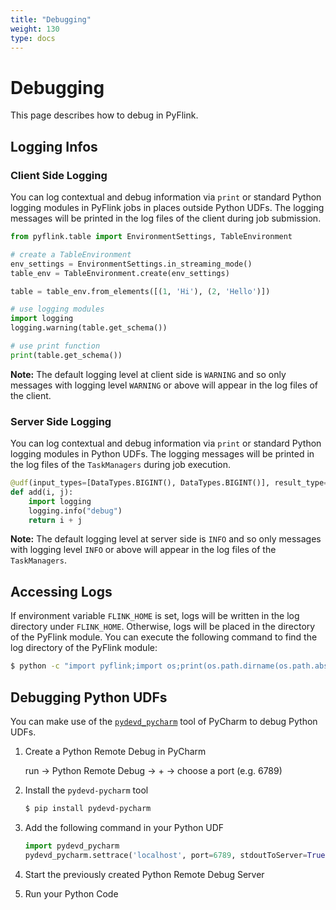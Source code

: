 ```yaml
---
title: "Debugging"
weight: 130
type: docs
---
```

<!--
Licensed to the Apache Software Foundation (ASF) under one
or more contributor license agreements.  See the NOTICE file
distributed with this work for additional information
regarding copyright ownership.  The ASF licenses this file
to you under the Apache License, Version 2.0 (the
"License"); you may not use this file except in compliance
with the License.  You may obtain a copy of the License at

  http://www.apache.org/licenses/LICENSE-2.0

Unless required by applicable law or agreed to in writing,
software distributed under the License is distributed on an
"AS IS" BASIS, WITHOUT WARRANTIES OR CONDITIONS OF ANY
KIND, either express or implied.  See the License for the
specific language governing permissions and limitations
under the License.
-->

# Debugging

This page describes how to debug in PyFlink.

## Logging Infos

### Client Side Logging

You can log contextual and debug information via `print` or standard Python logging modules in
PyFlink jobs in places outside Python UDFs. The logging messages will be printed in the log files
of the client during job submission.

```python
from pyflink.table import EnvironmentSettings, TableEnvironment

# create a TableEnvironment
env_settings = EnvironmentSettings.in_streaming_mode()
table_env = TableEnvironment.create(env_settings)

table = table_env.from_elements([(1, 'Hi'), (2, 'Hello')])

# use logging modules
import logging
logging.warning(table.get_schema())

# use print function
print(table.get_schema())
```

**Note:** The default logging level at client side is `WARNING` and so only messages with logging
level `WARNING` or above will appear in the log files of the client.

### Server Side Logging

You can log contextual and debug information via `print` or standard Python logging modules in Python UDFs.
The logging messages will be printed in the log files of the `TaskManagers` during job execution.

```python
@udf(input_types=[DataTypes.BIGINT(), DataTypes.BIGINT()], result_type=DataTypes.BIGINT())
def add(i, j):
    import logging
    logging.info("debug")
    return i + j
```

**Note:** The default logging level at server side is `INFO` and so only messages with logging level `INFO` or above
will appear in the log files of the `TaskManagers`.

## Accessing Logs

If environment variable `FLINK_HOME` is set, logs will be written in the log directory under `FLINK_HOME`.
Otherwise, logs will be placed in the directory of the PyFlink module. You can execute the following command to find
the log directory of the PyFlink module:

```bash
$ python -c "import pyflink;import os;print(os.path.dirname(os.path.abspath(pyflink.__file__))+'/log')"
```

## Debugging Python UDFs
You can make use of the [`pydevd_pycharm`](https://pypi.org/project/pydevd-pycharm/) tool of PyCharm to debug Python UDFs.

1. Create a Python Remote Debug in PyCharm

    run -> Python Remote Debug -> + -> choose a port (e.g. 6789)

2. Install the `pydevd-pycharm` tool

    ```bash
    $ pip install pydevd-pycharm
    ```

3. Add the following command in your Python UDF

    ```python
    import pydevd_pycharm
    pydevd_pycharm.settrace('localhost', port=6789, stdoutToServer=True, stderrToServer=True)
    ```

4. Start the previously created Python Remote Debug Server

5. Run your Python Code
